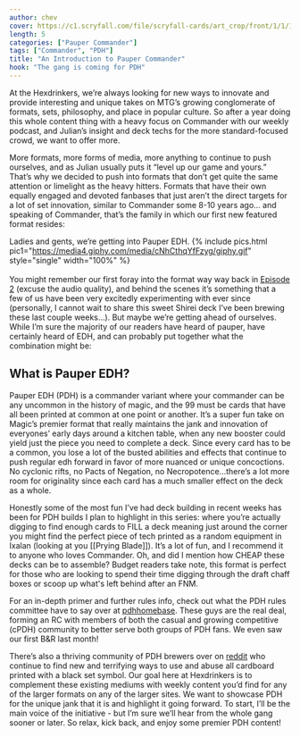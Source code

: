 ```yaml
---
author: chev
cover: https://c1.scryfall.com/file/scryfall-cards/art_crop/front/1/1/11bf83bb-c95b-4b4f-9a56-ce7a1816307a.jpg?1562826346
length: 5
categories: ["Pauper Commander"]
tags: ["Commander", "PDH"]
title: "An Introduction to Pauper Commander"
hook: "The gang is coming for PDH"
---
```


At the Hexdrinkers, we’re always looking for new ways to innovate and provide interesting and unique takes on MTG’s growing conglomerate of formats, sets, philosophy, and place in popular culture. So after a year doing this whole content thing with a heavy focus on Commander with our weekly podcast, and Julian’s insight and deck techs for the more standard-focused crowd, we want to offer more.

More formats, more forms of media, more anything to continue to push ourselves, and as Julian usually puts it “level up our game and yours.” That’s why we decided to push into formats that don’t get quite the same attention or limelight as the heavy hitters. Formats that have their own equally engaged and devoted fanbases that just aren’t the direct targets for a lot of set innovation, similar to Commander some 8-10 years ago… and speaking of Commander, that’s the family in which our first new featured format resides:

Ladies and gents, we’re getting into Pauper EDH.
{% include pics.html
pic1="https://media4.giphy.com/media/cNhCthqYfFzyg/giphy.gif"
style="single"
width="100%" %}
<br />
<br />
You might remember our first foray into the format way way back in [Episode 2](https://open.spotify.com/episode/1v71YoFl1Dt8ZBfhftBBiN?si=48f4e1e5526a41a5) (excuse the audio quality), and behind the scenes it’s something that a few of us have been very excitedly experimenting with ever since (personally, I cannot wait to share this sweet Shirei deck I’ve been brewing these last couple weeks…). But maybe we’re getting ahead of ourselves. While I’m sure the majority of our readers have heard of pauper, have certainly heard of EDH, and can probably put together what the combination might be:

## What is Pauper EDH?

Pauper EDH (PDH) is a commander variant where your commander can be any uncommon in the history of magic, and the 99 must be cards that have all been printed at common at one point or another. It’s a super fun take on Magic’s premier format that really maintains the jank and innovation of everyones’ early days around a kitchen table, when any new booster could yield just the piece you need to complete a deck. Since every card has to be a common, you lose a lot of the busted abilities and effects that continue to push regular edh forward in favor of more nuanced or unique concoctions. No cyclonic rifts, no Pacts of Negation, no Necropotence...there’s a lot more room for originality since each card has a much smaller effect on the deck as a whole.

Honestly some of the most fun I’ve had deck building in recent weeks has been for PDH builds I plan to highlight in this series: where you’re actually digging to find enough cards to FILL a deck meaning just around the corner you might find the perfect piece of tech printed as a random equipment in Ixalan (looking at you [[Prying Blade]]). It’s a lot of fun, and I recommend it to anyone who loves Commander. Oh, and did I mention how CHEAP these decks can be to assemble? Budget readers take note, this format is perfect for those who are looking to spend their time digging through the draft chaff boxes or scoop up what's left behind after an FNM.

For an in-depth primer and further rules info, check out what the PDH rules committee have to say over at [pdhhomebase](https://www.pdhhomebase.ca/). These guys are the real deal, forming an RC with members of both the casual and growing competitive (cPDH) community to better serve both groups of PDH fans. We even saw our first B&R last month!

There’s also a thriving community of PDH brewers over on [reddit](https://www.reddit.com/r/PauperEDH/) who continue to find new and terrifying ways to use and abuse all cardboard printed with a black set symbol. Our goal here at Hexdrinkers is to complement these existing mediums with weekly content you’d find for any of the larger formats on any of the larger sites. We want to showcase PDH for the unique jank that it is and highlight it going forward. To start, I’ll be the main voice of the initiative - but I’m sure we’ll hear from the whole gang sooner or later. So relax, kick back, and enjoy some premier PDH content!
